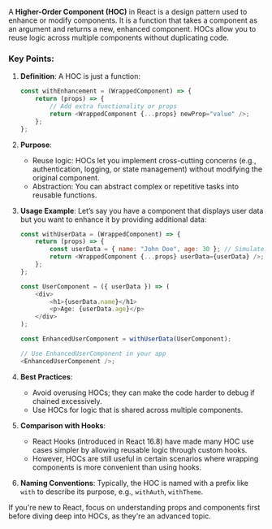 A **Higher-Order Component (HOC)** in React is a design pattern used to enhance or modify components. It is a function that takes a component as an argument and returns a new, enhanced component. HOCs allow you to reuse logic across multiple components without duplicating code.

### Key Points:

1. **Definition**: A HOC is just a function:
    
    ```javascript
    const withEnhancement = (WrappedComponent) => {
        return (props) => {
            // Add extra functionality or props
            return <WrappedComponent {...props} newProp="value" />;
        };
    };
    ```
    
2. **Purpose**:
    
    - Reuse logic: HOCs let you implement cross-cutting concerns (e.g., authentication, logging, or state management) without modifying the original component.
    - Abstraction: You can abstract complex or repetitive tasks into reusable functions.
3. **Usage Example**: Let’s say you have a component that displays user data but you want to enhance it by providing additional data:
    
    ```javascript
    const withUserData = (WrappedComponent) => {
        return (props) => {
            const userData = { name: "John Doe", age: 30 }; // Simulate fetched data
            return <WrappedComponent {...props} userData={userData} />;
        };
    };
    
    const UserComponent = ({ userData }) => (
        <div>
            <h1>{userData.name}</h1>
            <p>Age: {userData.age}</p>
        </div>
    );
    
    const EnhancedUserComponent = withUserData(UserComponent);
    
    // Use EnhancedUserComponent in your app
    <EnhancedUserComponent />;
    ```
    
4. **Best Practices**:
    
    - Avoid overusing HOCs; they can make the code harder to debug if chained excessively.
    - Use HOCs for logic that is shared across multiple components.
5. **Comparison with Hooks**:
    
    - React Hooks (introduced in React 16.8) have made many HOC use cases simpler by allowing reusable logic through custom hooks.
    - However, HOCs are still useful in certain scenarios where wrapping components is more convenient than using hooks.
6. **Naming Conventions**: Typically, the HOC is named with a prefix like `with` to describe its purpose, e.g., `withAuth`, `withTheme`.
    

If you're new to React, focus on understanding props and components first before diving deep into HOCs, as they're an advanced topic.